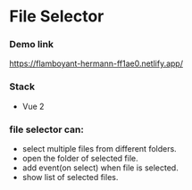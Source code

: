 # File Selector

### Demo link
https://flamboyant-hermann-ff1ae0.netlify.app/

### Stack
* Vue 2

### file selector can:
* select multiple files from different folders.
* open the folder of selected file.
* add event(on select) when file is selected.
* show list of selected files.
